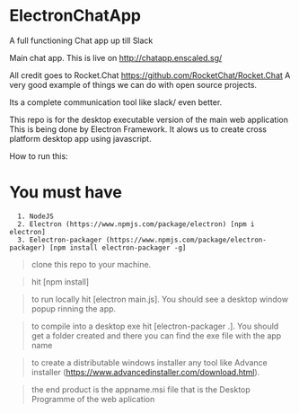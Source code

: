 # ElectronChatApp
A full functioning Chat app up till Slack

Main chat app.
This is live on http://chatapp.enscaled.sg/

All credit goes to Rocket.Chat https://github.com/RocketChat/Rocket.Chat
A very good example of things we can do with open source projects.

Its a complete communication tool like slack/ even better.

This repo is for the desktop executable version of the main web application
This is being done by Electron Framework. It alows us to create cross platform desktop app using javascript.

How to run this:  
  # You must have
      1. NodeJS
      2. Electron (https://www.npmjs.com/package/electron) [npm i electron]
      3. Eelectron-packager (https://www.npmjs.com/package/electron-packager) [npm install electron-packager -g]

>clone this repo to your machine.

>hit [npm install]

>to run locally hit [electron main.js]. You should see a desktop window popup rinning the app.

>to compile into a desktop exe hit [electron-packager .]. You should get a folder created and there you can find the exe file with the app name

>to create a distributable windows installer any tool like Advance installer (https://www.advancedinstaller.com/download.html).

>the end product is the appname.msi file that is the Desktop Programme of the web aplication
